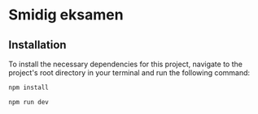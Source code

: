 # Smidig eksamen

## Installation

To install the necessary dependencies for this project, navigate to the project's root directory in your terminal and run the following command:

```bash
npm install

npm run dev